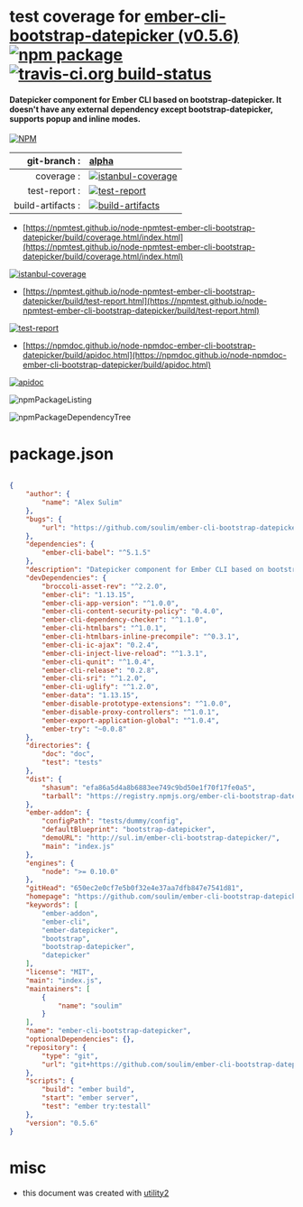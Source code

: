 # test coverage for  [ember-cli-bootstrap-datepicker (v0.5.6)](https://github.com/soulim/ember-cli-bootstrap-datepicker#readme)  [![npm package](https://img.shields.io/npm/v/npmtest-ember-cli-bootstrap-datepicker.svg?style=flat-square)](https://www.npmjs.org/package/npmtest-ember-cli-bootstrap-datepicker) [![travis-ci.org build-status](https://api.travis-ci.org/npmtest/node-npmtest-ember-cli-bootstrap-datepicker.svg)](https://travis-ci.org/npmtest/node-npmtest-ember-cli-bootstrap-datepicker)
#### Datepicker component for Ember CLI based on bootstrap-datepicker. It doesn't have any external dependency except bootstrap-datepicker, supports popup and inline modes.

[![NPM](https://nodei.co/npm/ember-cli-bootstrap-datepicker.png?downloads=true&downloadRank=true&stars=true)](https://www.npmjs.com/package/ember-cli-bootstrap-datepicker)

| git-branch : | [alpha](https://github.com/npmtest/node-npmtest-ember-cli-bootstrap-datepicker/tree/alpha)|
|--:|:--|
| coverage : | [![istanbul-coverage](https://npmtest.github.io/node-npmtest-ember-cli-bootstrap-datepicker/build/coverage.badge.svg)](https://npmtest.github.io/node-npmtest-ember-cli-bootstrap-datepicker/build/coverage.html/index.html)|
| test-report : | [![test-report](https://npmtest.github.io/node-npmtest-ember-cli-bootstrap-datepicker/build/test-report.badge.svg)](https://npmtest.github.io/node-npmtest-ember-cli-bootstrap-datepicker/build/test-report.html)|
| build-artifacts : | [![build-artifacts](https://npmtest.github.io/node-npmtest-ember-cli-bootstrap-datepicker/glyphicons_144_folder_open.png)](https://github.com/npmtest/node-npmtest-ember-cli-bootstrap-datepicker/tree/gh-pages/build)|

- [https://npmtest.github.io/node-npmtest-ember-cli-bootstrap-datepicker/build/coverage.html/index.html](https://npmtest.github.io/node-npmtest-ember-cli-bootstrap-datepicker/build/coverage.html/index.html)

[![istanbul-coverage](https://npmtest.github.io/node-npmtest-ember-cli-bootstrap-datepicker/build/screenCapture.buildCi.browser.%252Ftmp%252Fbuild%252Fcoverage.lib.html.png)](https://npmtest.github.io/node-npmtest-ember-cli-bootstrap-datepicker/build/coverage.html/index.html)

- [https://npmtest.github.io/node-npmtest-ember-cli-bootstrap-datepicker/build/test-report.html](https://npmtest.github.io/node-npmtest-ember-cli-bootstrap-datepicker/build/test-report.html)

[![test-report](https://npmtest.github.io/node-npmtest-ember-cli-bootstrap-datepicker/build/screenCapture.buildCi.browser.%252Ftmp%252Fbuild%252Ftest-report.html.png)](https://npmtest.github.io/node-npmtest-ember-cli-bootstrap-datepicker/build/test-report.html)

- [https://npmdoc.github.io/node-npmdoc-ember-cli-bootstrap-datepicker/build/apidoc.html](https://npmdoc.github.io/node-npmdoc-ember-cli-bootstrap-datepicker/build/apidoc.html)

[![apidoc](https://npmdoc.github.io/node-npmdoc-ember-cli-bootstrap-datepicker/build/screenCapture.buildCi.browser.%252Ftmp%252Fbuild%252Fapidoc.html.png)](https://npmdoc.github.io/node-npmdoc-ember-cli-bootstrap-datepicker/build/apidoc.html)

![npmPackageListing](https://npmtest.github.io/node-npmtest-ember-cli-bootstrap-datepicker/build/screenCapture.npmPackageListing.svg)

![npmPackageDependencyTree](https://npmtest.github.io/node-npmtest-ember-cli-bootstrap-datepicker/build/screenCapture.npmPackageDependencyTree.svg)



# package.json

```json

{
    "author": {
        "name": "Alex Sulim"
    },
    "bugs": {
        "url": "https://github.com/soulim/ember-cli-bootstrap-datepicker/issues"
    },
    "dependencies": {
        "ember-cli-babel": "^5.1.5"
    },
    "description": "Datepicker component for Ember CLI based on bootstrap-datepicker. It doesn't have any external dependency except bootstrap-datepicker, supports popup and inline modes.",
    "devDependencies": {
        "broccoli-asset-rev": "^2.2.0",
        "ember-cli": "1.13.15",
        "ember-cli-app-version": "^1.0.0",
        "ember-cli-content-security-policy": "0.4.0",
        "ember-cli-dependency-checker": "^1.1.0",
        "ember-cli-htmlbars": "^1.0.1",
        "ember-cli-htmlbars-inline-precompile": "^0.3.1",
        "ember-cli-ic-ajax": "0.2.4",
        "ember-cli-inject-live-reload": "^1.3.1",
        "ember-cli-qunit": "^1.0.4",
        "ember-cli-release": "0.2.8",
        "ember-cli-sri": "^1.2.0",
        "ember-cli-uglify": "^1.2.0",
        "ember-data": "1.13.15",
        "ember-disable-prototype-extensions": "^1.0.0",
        "ember-disable-proxy-controllers": "^1.0.1",
        "ember-export-application-global": "^1.0.4",
        "ember-try": "~0.0.8"
    },
    "directories": {
        "doc": "doc",
        "test": "tests"
    },
    "dist": {
        "shasum": "efa86a5d4a8b6883ee749c9bd50e1f70f17fe0a5",
        "tarball": "https://registry.npmjs.org/ember-cli-bootstrap-datepicker/-/ember-cli-bootstrap-datepicker-0.5.6.tgz"
    },
    "ember-addon": {
        "configPath": "tests/dummy/config",
        "defaultBlueprint": "bootstrap-datepicker",
        "demoURL": "http://sul.im/ember-cli-bootstrap-datepicker/",
        "main": "index.js"
    },
    "engines": {
        "node": ">= 0.10.0"
    },
    "gitHead": "650ec2e0cf7e5b0f32e4e37aa7dfb847e7541d81",
    "homepage": "https://github.com/soulim/ember-cli-bootstrap-datepicker#readme",
    "keywords": [
        "ember-addon",
        "ember-cli",
        "ember-datepicker",
        "bootstrap",
        "bootstrap-datepicker",
        "datepicker"
    ],
    "license": "MIT",
    "main": "index.js",
    "maintainers": [
        {
            "name": "soulim"
        }
    ],
    "name": "ember-cli-bootstrap-datepicker",
    "optionalDependencies": {},
    "repository": {
        "type": "git",
        "url": "git+https://github.com/soulim/ember-cli-bootstrap-datepicker.git"
    },
    "scripts": {
        "build": "ember build",
        "start": "ember server",
        "test": "ember try:testall"
    },
    "version": "0.5.6"
}
```



# misc
- this document was created with [utility2](https://github.com/kaizhu256/node-utility2)
